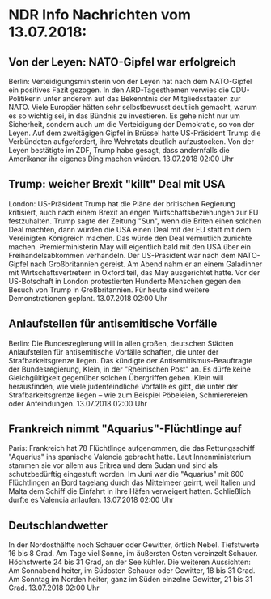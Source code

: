 # NDR Info Nachrichten vom 13.07.2018:


## Von der Leyen: NATO-Gipfel war erfolgreich
Berlin: Verteidigungsministerin von der Leyen hat nach dem NATO-Gipfel ein positives Fazit gezogen. In den ARD-Tagesthemen verwies die CDU-Politikerin unter anderem auf das Bekenntnis der Mitgliedsstaaten zur NATO. Viele Europäer hätten sehr selbstbewusst deutlich gemacht, warum es so wichtig sei, in das Bündnis zu investieren. Es gehe nicht nur um Sicherheit, sondern auch um die Verteidigung der Demokratie, so von der Leyen. Auf dem zweitägigen Gipfel in Brüssel hatte US-Präsident Trump die Verbündeten aufgefordert, ihre Wehretats deutlich aufzustocken. Von der Leyen bestätigte im ZDF, Trump habe gesagt, dass andernfalls die Amerikaner ihr eigenes Ding machen würden. 13.07.2018 02:00 Uhr 

## Trump: weicher Brexit "killt" Deal mit USA
London: US-Präsident Trump hat die Pläne der britischen Regierung kritisiert, auch nach einem Brexit an engen Wirtschaftsbeziehungen zur EU festzuhalten. Trump sagte der Zeitung "Sun", wenn die Briten einen solchen Deal machten, dann würden die USA einen Deal mit der EU statt mit dem Vereinigten Königreich machen. Das würde den Deal vermutlich zunichte machen. Premierministerin May will eigentlich bald mit den USA über ein Freihandelsabkommen verhandeln. Der US-Präsident war nach dem NATO-Gipfel nach Großbritannien gereist. Am Abend nahm er an einem Galadinner mit Wirtschaftsvertretern in Oxford teil, das May ausgerichtet hatte. Vor der US-Botschaft in London protestierten Hunderte Menschen gegen den Besuch von Trump in Großbritannien. Für heute sind weitere Demonstrationen geplant. 13.07.2018 02:00 Uhr 

## Anlaufstellen für antisemitische Vorfälle
Berlin: Die Bundesregierung will in allen großen, deutschen Städten Anlaufstellen für antisemitische Vorfälle schaffen, die unter der Strafbarkeitsgrenze liegen. Das kündigte der Antisemitismus-Beauftragte der Bundesregierung, Klein, in der "Rheinischen Post" an. Es dürfe keine Gleichgültigkeit gegenüber solchen Übergriffen geben. Klein will herausfinden, wie viele judenfeindliche Vorfälle es gibt, die unter der Strafbarkeitsgrenze liegen – wie zum Beispiel Pöbeleien, Schmierereien oder Anfeindungen. 13.07.2018 02:00 Uhr 

## Frankreich nimmt "Aquarius"-Flüchtlinge auf
Paris: Frankreich hat 78 Flüchtlinge aufgenommen, die das Rettungsschiff "Aquarius" ins spanische Valencia gebracht hatte. Laut Innenministerium stammen sie vor allem aus Eritrea und dem Sudan und sind als schutzbedürftig eingestuft worden. Im Juni war die "Aquarius" mit 600 Flüchtlingen an Bord tagelang durch das Mittelmeer geirrt, weil Italien und Malta dem Schiff die Einfahrt in ihre Häfen verweigert hatten. Schließlich durfte es Valencia anlaufen. 13.07.2018 02:00 Uhr 

## Deutschlandwetter
In der Nordosthälfte noch Schauer oder Gewitter, örtlich Nebel. Tiefstwerte 16 bis 8 Grad. Am Tage viel Sonne, im äußersten Osten vereinzelt Schauer. Höchstwerte 24 bis 31 Grad, an der See kühler. Die weiteren Aussichten: Am Sonnabend heiter, im Südosten Schauer oder Gewitter, 18 bis 31 Grad. Am Sonntag im Norden heiter, ganz im Süden einzelne Gewitter, 21 bis 31 Grad. 13.07.2018 02:00 Uhr 
